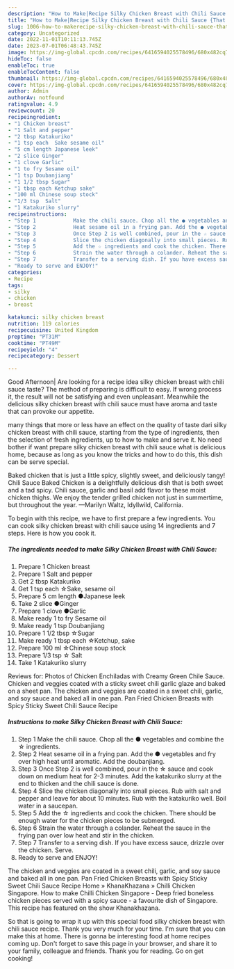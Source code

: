 ```yaml
---
description: "How to Make|Recipe Silky Chicken Breast with Chili Sauce {That is Simple"
title: "How to Make|Recipe Silky Chicken Breast with Chili Sauce {That is Simple"
slug: 1006-how-to-makerecipe-silky-chicken-breast-with-chili-sauce-that-is-simple
category: Uncategorized
date: 2022-11-01T10:11:13.745Z
date: 2023-07-01T06:48:43.745Z
image: https://img-global.cpcdn.com/recipes/6416594025578496/680x482cq70/silky-chicken-breast-with-chili-sauce-recipe-main-photo.jpg
hideToc: false
enableToc: true
enableTocContent: false
thumbnail: https://img-global.cpcdn.com/recipes/6416594025578496/680x482cq70/silky-chicken-breast-with-chili-sauce-recipe-main-photo.jpg
cover: https://img-global.cpcdn.com/recipes/6416594025578496/680x482cq70/silky-chicken-breast-with-chili-sauce-recipe-main-photo.jpg
author: Admin
authorAv: notfound
ratingvalue: 4.9
reviewcount: 20
recipeingredient:
- "1 Chicken breast"
- "1 Salt and pepper"
- "2 tbsp Katakuriko"
- "1 tsp each  Sake sesame oil"
- "5 cm length Japanese leek"
- "2 slice Ginger"
- "1 clove Garlic"
- "1 to fry Sesame oil"
- "1 tsp Doubanjiang"
- "1 1/2 tbsp Sugar"
- "1 tbsp each Ketchup sake"
- "100 ml Chinese soup stock"
- "1/3 tsp  Salt"
- "1 Katakuriko slurry"
recipeinstructions:
- "Step 1            Make the chili sauce. Chop all the ● vegetables and combine the ☆ ingredients."
- "Step 2            Heat sesame oil in a frying pan. Add the ● vegetables and fry over high heat until aromatic. Add the doubanjiang."
- "Step 3            Once Step 2 is well combined, pour in the ☆ sauce and cook down on medium heat for 2-3 minutes. Add the katakuriko slurry at the end to thicken and the chili sauce is done."
- "Step 4            Slice the chicken diagonally into small pieces. Rub with salt and pepper and leave for about 10 minutes. Rub with the katakuriko well. Boil water in a saucepan."
- "Step 5            Add the ☆ ingredients and cook the chicken. There should be enough water for the chicken pieces to be submerged."
- "Step 6            Strain the water through a colander. Reheat the sauce in the frying pan over low heat and stir in the chicken."
- "Step 7            Transfer to a serving dish. If you have excess sauce, drizzle over the chicken. Serve."
- "Ready to serve and ENJOY!"
categories:
- Recipe
tags:
- silky
- chicken
- breast

katakunci: silky chicken breast 
nutrition: 119 calories
recipecuisine: United Kingdom
preptime: "PT31M"
cooktime: "PT49M"
recipeyield: "4"
recipecategory: Dessert

---
```



Good Afternoon| Are looking for a recipe idea silky chicken breast with chili sauce taste? The method of preparing is difficult to easy. If wrong process it, the result will not be satisfying and even unpleasant. Meanwhile the delicious silky chicken breast with chili sauce must have aroma and taste that can provoke our appetite.






many things that more or less have an effect on the quality of taste dari silky chicken breast with chili sauce, starting from the type of ingredients, then the selection of fresh ingredients, up to how to make and serve it. No need bother if want prepare silky chicken breast with chili sauce what is delicious home, because as long as you know the tricks and how to do this, this dish can be serve  special.


Baked chicken that is just a little spicy, slightly sweet, and deliciously tangy! Chili Sauce Baked Chicken is a delightfully delicious dish that is both sweet and a tad spicy. Chili sauce, garlic and basil add flavor to these moist chicken thighs. We enjoy the tender grilled chicken not just in summertime, but throughout the year. —Marilyn Waltz, Idyllwild, California.


To begin with this recipe, we have to first prepare a few ingredients. You can cook silky chicken breast with chili sauce using 14 ingredients and 7 steps. Here is how you cook it.

<!--inarticleads1-->

##### The ingredients needed to make Silky Chicken Breast with Chili Sauce:

1. Prepare 1 Chicken breast
1. Prepare 1 Salt and pepper
1. Get 2 tbsp Katakuriko
1. Get 1 tsp each  ☆Sake, sesame oil
1. Prepare 5 cm length ●Japanese leek
1. Take 2 slice ●Ginger
1. Prepare 1 clove ●Garlic
1. Make ready 1 to fry Sesame oil
1. Make ready 1 tsp Doubanjiang
1. Prepare 1 1/2 tbsp ☆Sugar
1. Make ready 1 tbsp each ☆Ketchup, sake
1. Prepare 100 ml ☆Chinese soup stock
1. Prepare 1/3 tsp ☆ Salt
1. Take 1 Katakuriko slurry


Reviews for: Photos of Chicken Enchiladas with Creamy Green Chile Sauce. Chicken and veggies coated with a sticky sweet chili garlic glaze and baked on a sheet pan. The chicken and veggies are coated in a sweet chili, garlic, and soy sauce and baked all in one pan. Pan Fried Chicken Breasts with Spicy Sticky Sweet Chili Sauce Recipe 

<!--inarticleads2-->

##### Instructions to make Silky Chicken Breast with Chili Sauce:

1. Step 1            Make the chili sauce. Chop all the ● vegetables and combine the ☆ ingredients.
1. Step 2            Heat sesame oil in a frying pan. Add the ● vegetables and fry over high heat until aromatic. Add the doubanjiang.
1. Step 3            Once Step 2 is well combined, pour in the ☆ sauce and cook down on medium heat for 2-3 minutes. Add the katakuriko slurry at the end to thicken and the chili sauce is done.
1. Step 4            Slice the chicken diagonally into small pieces. Rub with salt and pepper and leave for about 10 minutes. Rub with the katakuriko well. Boil water in a saucepan.
1. Step 5            Add the ☆ ingredients and cook the chicken. There should be enough water for the chicken pieces to be submerged.
1. Step 6            Strain the water through a colander. Reheat the sauce in the frying pan over low heat and stir in the chicken.
1. Step 7            Transfer to a serving dish. If you have excess sauce, drizzle over the chicken. Serve.
1. Ready to serve and ENJOY!

The chicken and veggies are coated in a sweet chili, garlic, and soy sauce and baked all in one pan. Pan Fried Chicken Breasts with Spicy Sticky Sweet Chili Sauce Recipe Home » KhanaKhazana » Chilli Chicken Singapore. How to make Chilli Chicken Singapore - Deep fried boneless chicken pieces served with a spicy sauce - a favourite dish of Singapore. This recipe has featured on the show Khanakhazana. 

So that is going to wrap it up with this special food silky chicken breast with chili sauce recipe. Thank you very much for your time. I'm sure that you can make this at home. There is gonna be interesting food at home recipes coming up. Don't forget to save this page in your browser, and share it to your family, colleague and friends. Thank you for reading. Go on get cooking!
